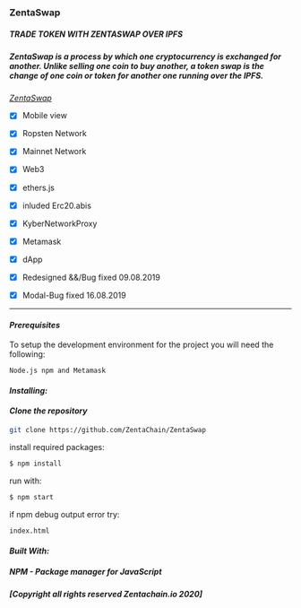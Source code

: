 ### ZentaSwap 

##### *TRADE TOKEN WITH ZENTASWAP OVER IPFS*

##### *ZentaSwap is a process by which one cryptocurrency is exchanged for another. Unlike selling one coin to buy another, a token swap is the change of one coin or token for another one running over the IPFS.*


*[ZentaSwap](https://www.zentachain.io/zentaswap/)*


- [x] Mobile view

- [x] Ropsten Network

- [x] Mainnet Network

- [x] Web3

- [x] ethers.js

- [x] inluded Erc20.abis

- [x] KyberNetworkProxy

- [x] Metamask

- [x] dApp

- [x] Redesigned &&/Bug fixed 09.08.2019

- [x] Modal-Bug fixed 16.08.2019

----
#### *Prerequisites*

To setup the development environment for the project you will need the following:
````
Node.js npm and Metamask
````
#### *Installing:*

#### *Clone the repository*
```sh
git clone https://github.com/ZentaChain/ZentaSwap
````
install required packages:
````sh
$ npm install
````
run with:
````sh
$ npm start 
````
if npm debug output error try:
````sh
index.html
````

#### *Built With:*

##### *NPM - Package manager for JavaScript*

##### *[Copyright all rights reserved  Zentachain.io 2020]*
